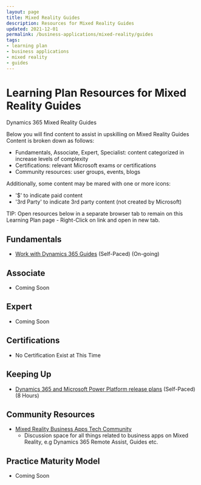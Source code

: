 ```yaml
---
layout: page
title: Mixed Reality Guides
description: Resources for Mixed Reality Guides
updated: 2021-12-01
permalink: /business-applications/mixed-reality/guides
tags:
- learning plan
- business applications
- mixed reality
- guides
---
```


# Learning Plan Resources for Mixed Reality Guides

Dynamics 365 Mixed Reality Guides

Below you will find content to assist in upskilling on Mixed Reality Guides  Content is broken down as follows:

* Fundamentals, Associate, Expert, Specialist: content categorized in increase levels of complexity
* Certifications:  relevant Microsoft exams or certifications
* Community resources:  user groups, events, blogs

Additionally, some content may be mared with one or more icons:

* '$' to indicate paid content
* '3rd Party' to indicate 3rd party content (not created by Microsoft)

TIP:  Open resources below in a separate browser tab to remain on this Learning Plan page - Right-Click on link and open in new tab.

## Fundamentals

* [Work with Dynamics 365 Guides](https://docs.microsoft.com/en-us/learn/paths/work-dynamics-365-guides/) (Self-Paced) (On-going)

## Associate

* Coming Soon

## Expert

* Coming Soon

## Certifications

* No Certification Exist at This Time

## Keeping Up

* [Dynamics 365 and Microsoft Power Platform release plans](https://docs.microsoft.com/en-us/dynamics365/release-plans/) (Self-Paced) (8 Hours)

## Community Resources

* [Mixed Reality Business Apps Tech Community](https://techcommunity.microsoft.com/t5/mixed-reality-business-apps/bd-p/MixedRealityBusinessApps)
  * Discussion space for all things related to business apps on Mixed Reality, e.g Dynamics 365 Remote Assist, Guides etc.

## Practice Maturity Model

* Coming Soon

   


